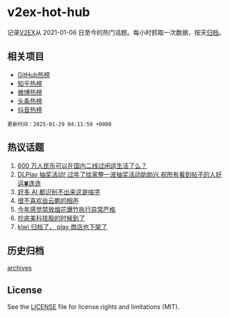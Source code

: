 # v2ex-hot-hub

 记录[V2EX](https://www.v2ex.com/)从 2021-01-06 日至今的热门话题。每小时抓取一次数据，按天[归档](archives)。
 
 ## 相关项目

- [GitHub热榜](https://github.com/lonnyzhang423/github-hot-hub)
- [知乎热榜](https://github.com/lonnyzhang423/zhihu-hot-hub)
- [微博热榜](https://github.com/lonnyzhang423/weibo-hot-hub)
- [头条热榜](https://github.com/lonnyzhang423/toutiao-hot-hub)
- [抖音热榜](https://github.com/lonnyzhang423/douyin-hot-hub)


 `更新时间：2025-01-29 04:11:59 +0800`

## 热议话题

1. [600 万人民币可以在国内二线过闲适生活了么？](https://www.v2ex.com/t/1108150)
1. [DLPlay 抽奖活动! 过年了给家整一波抽奖活动助助兴,祝所有看到帖子的人好运🍀连连](https://www.v2ex.com/t/1108166)
1. [好多 AI 都识别不出来这是啥字](https://www.v2ex.com/t/1108191)
1. [很不喜欢岳云鹏的相声](https://www.v2ex.com/t/1108225)
1. [今年感觉禁放烟花爆竹执行异常严格](https://www.v2ex.com/t/1108184)
1. [抄底美科技股的时候到了](https://www.v2ex.com/t/1108157)
1. [kiwi 归档了， play 商店也下架了](https://www.v2ex.com/t/1108151)

## 历史归档

[archives](archives)

## License

See the [LICENSE](LICENSE) file for license rights and limitations (MIT).
